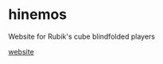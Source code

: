 # hinemos
Website for Rubik's cube blindfolded players

[website](http://saxcy.info/hinemos/top.html?version=latest)
